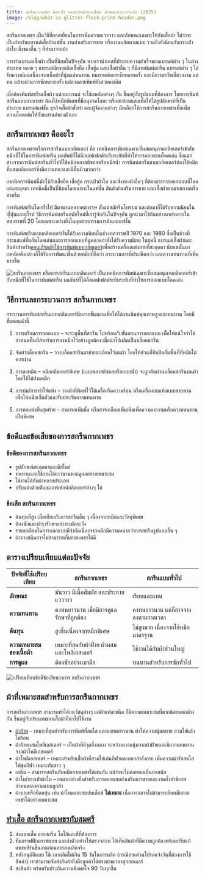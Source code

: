 ```yaml
---
title: สกรีนกากเพชร คืออะไร เหมาะกับผ้าแบบไหน ลักษณะและการผลิต [2025]
image: /blog/what-is-glitter-flock-print-header.png
---
```


สกรีนกากเพชร เป็นวิธีที่ยอดเยี่ยมในการเพิ่มความแวววาว และลักษณะเฉพาะให้กับเสื้อผ้า ไม่ว่าจะเป็นสำหรับแบรนด์เสื้อผ้าแฟชั่น งานส่งเสริมการขาย หรืองานผลิตตามแบบ รวมถึงยังนิยมกับกระเป๋าผ้าใบ สิ่งของอื่น ๆ ที่ทำมาจากผ้า

การทำแบรนด์เสื้อผ้า เป็นที่นิยมในปัจจุบัน หากเรานำเคสที่ประสบความสำเร็จของแบรนด์ต่าง ๆ ในต่างประเทศ หลาย ๆ แบรนด์มักจะผลิตเสื้อยืด เสื้อฮู้ด และเสื้อผ้าอื่น ๆ ที่มีลายพิมพ์สกรีน แบรนด์ต่าง ๆ ได้รับความนิยมเนื่องจากเนื้อผ้าที่นุ่มแต่ทนทาน ทนทานต่อการซักหลายครั้ง และมีการสกรีนที่สวยงาม แต่ทน แม้จะผ่านการซักหลายครั้ง แต่ลวดลายพิมพ์ยังสวยคงเดิม

เมื่อต้องพิมพ์สกรีนเสื้อผ้า แต่ละแบรนด์ จะใช้เทคนิคต่างๆ กัน ขึ้นอยู่กับรูปแบบที่ต้องการ โดยการพิมพ์สกรีนแบบกากเพชร ต้องใช้หมึกพิเศษที่มีอนุภาคโลหะ หรือสะท้อนแสงเพื่อให้ได้รูปลักษณ์ที่เป็นประกาย แบรนด์แฟชั่น ธุรกิจเสื้อผ้าสั่งทำ และผู้จัดงานต่างๆ มักเลือกใช้การสกรีนกากเพชรเพื่อเพิ่มความโดดเด่นให้กับแบรนด์ของตัวเอง

## สกรีนกากเพชร คืออะไร

สกรีนกากเพชรหรือการสกรีนแบบกลิตเตอร์ คือ เทคนิคการพิมพ์เฉพาะที่ผสมอนุภาคกลิตเตอร์เข้ากับหมึกที่ใช้ในการพิมพ์สกรีน ผลลัพธ์ที่ได้คือเอฟเฟกต์ระยิบระยับที่ทำให้การออกแบบโดดเด่น ซึ่งแตกต่างจากการพิมพ์สกรีนทั่วไปที่ใช้หมึกพลาสติซอลหรือหมึกน้ำ การพิมพ์สกรีนแบบกลิตเตอร์ต้องใช้หมึกที่ผสมกลิตเตอร์ซึ่งมีความหนาและมีพื้นผิวมากกว่า

เทคนิคการพิมพ์นี้มักใช้กับเสื้อยืด เสื้อฮู้ด กระเป๋าผ้าใบ และสิ่งของผ้าอื่นๆ ที่ต้องการการออกแบบที่โดดเด่นสะดุดตา เทคนิคนี้เป็นที่นิยมโดยเฉพาะในแฟชั่น สินค้าส่งเสริมการขาย และเสื้อผ้าตามเทศกาลหรือตามธีม

การพิมพ์สกรีนโดยทั่วไป มีมานานหลายศตวรรษ ตั้งแต่สมัยจีนโบราณ และต่อมาก็ได้รับความนิยมในญี่ปุ่นและยุโรป วิธีการพิมพ์สกรีนสมัยใหม่ที่เรารู้จักกันในปัจจุบัน ถูกนำมาใช้กันอย่างแพร่หลายในศตวรรษที่ 20 โดยเฉพาะอย่างยิ่งในอุตสาหกรรมการค้าและแฟชั่น

การพิมพ์สกรีนแบบกลิตเตอร์เริ่มได้รับความนิยมในช่วงทศวรรษปี 1970 และ 1980 ซึ่งเป็นช่วงที่กระแสแฟชั่นอันโดดเด่นและการออกแบบที่ฉูดฉาดกำลังได้รับความนิยม ในยุคนี้ แบรนด์เสื้อผ้าและสินค้าสำหรับ[คอนเสิร์ตมักใช้การพิมพ์แบบกลิตเตอร์](https://www.creativethailand.org/article-read?article_id=34256)เพื่อสร้างเครื่องแต่งกายที่สะดุดตา นับแต่นั้นมา เทคนิคดังกล่าวก็ได้รับการพัฒนาขึ้นด้วยหมึกที่ดีกว่า กระบวนการที่ประณีตกว่า และความทนทานที่เพิ่มมากขึ้น

![สกรีนกากเพชร หรือการสกรีนแบบกลิตเตอร์ เป็นเทคนิคการพิมพ์เฉพาะที่ผสมอนุภาคกลิตเตอร์เข้ากับหมึกที่ใช้ในการพิมพ์สกรีน ผลลัพธ์ที่ได้คือเอฟเฟกต์ระยิบระยับที่ทำให้การออกแบบโดดเด่น](/blog/what-is-glitter-flock-print-1.png)

## วิธีการและกระบวนการ สกรีนกากเพชร

กระบวนการพิมพ์สกรีนแบบกลิตเตอร์มีหลายขั้นตอนเพื่อให้ได้งานพิมพ์คุณภาพสูงและทนทาน โดยมีขั้นตอนดังนี้

1. การเตรียมการออกแบบ – จะระบุพื้นที่สกรีน ไปพร้อมกับขั้นตอนการออกแบบ เพืื่อให้แน่ใจว่าได้กำหนดพื้นที่สำหรับการลงหมึกไว้อย่างถูกต้อง เมื่อนำไปผลิตเป็นบล็อคสกรีน

2. จัดทำบล็อคสกรีน – วางบล็อคสกรีนตาข่ายละเอียดไว้บนผ้า โดยให้ส่วนที่ทึบปิดกั้นพื้นที่ที่หมึกไม่ควรผ่าน

3. การลงหมึก – หมึกกลิตเตอร์พิเศษ (แบบพลาสติซอลหรือแบบน้ำ) จะถูกดันผ่านบล็อคสกรีนบนผ้าโดยใช้ไม้ปาดหมึก

4. การบ่ม/การทำให้แห้ง – วางผ้าที่พิมพ์ไว้ใต้เครื่องรีดความร้อน หรือเครื่องอบแห้งแบบสายพาน เพื่อให้หมึกเซ็ตตัวและรับประกันความทนทาน

5. การตกแต่งขั้นสุดท้าย – สามารถเพิ่มชั้น หรือสารเคลือบเพิ่มเติมเพื่อความเงางามหรือความทนทานเป็นพิเศษ

## ข้อดีและข้อเสียของการสกรีนกากเพชร

### ข้อดีของการสกรีนกากเพชร

- รูปลักษณ์สะดุดตาและมีสไตล์
- ทนทานและใช้งานได้ยาวนานหากดูแลอย่างเหมาะสม
- ใช้งานได้กับผ้าหลายประเภท
- ปรับแต่งด้วยสีและเอฟเฟกต์กลิตเตอร์ต่างๆ ได้

### ข้อเสีย สกรีนกากเพชร

- ต้นทุนที่สูง เมื่อเทียบกับการสกรีนอื่น ๆ เนื่องจากหมึกและวัสดุพิเศษ
- ต้องซักและบำรุงรักษาอย่างระมัดระวัง
- รายละเอียดในการออกแบบมีจำกัดเนื่องจากหมึกมีความหนากว่าการสกรีนรูปแบบอื่น ๆ
- ผ้าบางชนิดอาจไม่สามารถเก็บกากเพชรได้ดี

## ตารางเปรียบเทียบแต่ละปัจจัย

| **ปัจจัยที่ใช้เปรียบเทียบ** | **สกรีนกากเพชร**                             | **สกรีนแบบทั่วไป**                 |
| --------------------------- | -------------------------------------------- | ---------------------------------- |
| **ลักษณะ**                      | มันวาว มีเนื้อสัมผัส และประกายแวววาว         | เรียบและแบน                        |
| **ความทนทาน**                   | คงทนยาวนาน เมื่อมีการดูแลรักษาที่ถูกต้อง     | คงทนยาวนาน แต่ก็อาจจางลงตามกาลเวลา |
| **ต้นทุน**                      | สูงขึ้นเนื่องจากหมึกพิเศษ                    | ไม่สูงมาก เนื่องจากใช้หมึกมาตรฐาน  |
| **ความเหมาะสมของเนื้อผ้า**      | เหมาะที่สุดกับผ้าฝ้าย ผ้าผสม และโพลีเอสเตอร์ | ใช้งานได้กับผ้าส่วนใหญ่            |
| **การดูแล**                     | ต้องซักอย่างเบามือ                           | ทนทานสำหรับการซักทั่วไป            |

![เปรียบเทียบข้อดีข้อเสียของการ สกรีนกากเพชร](/blog/what-is-glitter-flock-print-2.png)

## ผ้าที่เหมาะสมสำหรับการสกรีนกากเพชร

การสกรีนกากเพชร สามารถทำได้บนวัสดุต่างๆ แต่ผ้าแต่ละชนิด ก็มีความเหมาะสมที่มากน้อยแตกต่างกัน ขึ้นอยู่กับประเภทของเสื้อผ้าที่นำไปใช้งาน

- [ผ้าฝ้าย](what-is-cotton) – เหมาะที่สุดสำหรับการพิมพ์ที่สดใส และคงทนยาวนาน ผ้าให้ความนุ่มสบาย สวมใส่แล้วไม่ร้อน
- ผ้าฝ้ายผสมโพลีเอสเตอร์ – เป็นผ้าที่มีจุดกึ่งกลาง ระหว่างความนุ่มจากผ้าฝ้ายและมีความทนทานจากผ้าโพลีเอสเตอร์ 
- ผ้าโพลีเอสเตอร์ – เหมาะสำหรับเสื้อผ้าที่สวมใส่เล่นกีฬาและออกกำลังกาย เพิ่มความน่ารักสดใสให้ชุดกีฬา เหมาะกับสาว ๆ 
- เดนิม – สามารถสกรีนกับหมึกกากเพชรได้เช่นกัน แม้ว่าจะไม่ค่อยพบเห็นบ่อยนัก
- ผ้าใบ/กระเป๋าผ้าใบ – เหมาะอย่างยิ่งสำหรับการออกแบบส่งเสริมการขายและงานสั่งทำพิเศษ กำหนดเองตามแบบลูกค้า
- ผ้าบางหรือยืดหยุ่น เช่น ผ้าไหมและสแปนเด็กซ์ **ไม่เหมาะ** เนื่องจากอาจไม่สามารถยึดหมึกกากเพชรได้อย่างเหมาะสม

## [ทำเสื้อ สกรีนกากเพชรกับสมศรี](how-to-order)

1. ส่งแบบเสื้อ ลายสกรีน โลโก้และสีที่ต้องการ
2. ทีมกราฟฟิกดราฟแบบ และส่งตัวอย่างให้ตรวจสอบ ได้เห็นสินค้าที่มีความถูกต้องพร้อมปรับแก้แพทเทิร์นชิ้นงานก่อนการลงผลิตจริง
3. หลังอนุมัติแบบ ใช้เวลาผลิตไม่เกิน 15 วันในการผลิต (กรณีงานด่วนโปรดแจ้งวันที่ต้องการใช้สินค้า) เราสามารถจัดส่งสินค้าถึงมือลูกค้าได้ตรงตามเวลาทุกออเดอร์
4. ส่งสินค้า พร้อมรับประกันความพึงพอใจ 90 วันทุกชิ้น